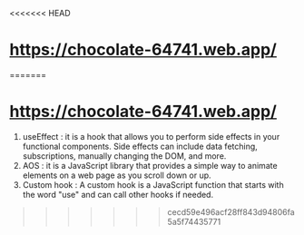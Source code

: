 <<<<<<< HEAD
# https://chocolate-64741.web.app/
=======
# https://chocolate-64741.web.app/

1. useEffect : it is a hook that allows you to perform side effects in your functional components. Side effects can include data fetching, subscriptions, manually changing the DOM, and more.
2. AOS : it is a JavaScript library that provides a simple way to animate elements on a web page as you scroll down or up.
3. Custom hook : A custom hook is a JavaScript function that starts with the word "use" and can call other hooks if needed. 



>>>>>>> cecd59e496acf28ff843d94806fa5a5f74435771
